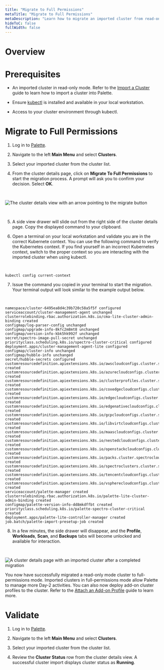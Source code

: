 ```yaml
---
title: "Migrate to Full Permissions"
metaTitle: "Migrate to Full Permissions"
metaDescription: "Learn how to migrate an imported cluster from read-only mode to full-permissions mode."
hideToC: false
fullWidth: false
---
```


# Overview


# Prerequisites

* An imported cluster in read-only mode. Refer to the [Import a Cluster](/clusters/imported-clusters/cluster-import) guide to learn how to import a cluster into Palette.


* Ensure [kubectl](https://kubernetes.io/docs/tasks/tools/) is installed and available in your local workstation.


- Access to your cluster environment through kubectl. 


# Migrate to Full Permissions

1. Log in to [Palette](https://spectrocloud.com).


2. Navigate to the left **Main Menu** and select **Clusters**.



3. Select your imported cluster from the cluster list.


4. From the cluster details page, click on **Migrate To Full Permissions** to start the migration process. A prompt will ask you to confirm your decision. Select **OK**.

  <br />

  ![The cluster details view with an arrow pointing to the migrate button](/clusters_imported-clusters_migrate-full-permissions_cluster-details-page.png)

  <br />

5. A side view drawer will slide out from the right side of the cluster details page. Copy the displayed command to your clipboard.



6. Open a terminal on your local workstation and validate you are in the correct Kubernete context. You can use the following command to verify the Kubernetes context. If you find yourself in an incorrect Kubernetes context, switch to the proper context so you are interacting with the imported cluster when using kubectl.

  <br />

  ```shell
  kubectl config current-context
  ```

7. Issue the command you copied in your terminal to start the migration. Your terminal output will look similar to the example output below.

  <br />

  ```shell hideClipboard
  namespace/cluster-6495ea8d4c39b720c58a5f5f configured
  serviceaccount/cluster-management-agent unchanged
  clusterrolebinding.rbac.authorization.k8s.io/cma-lite-cluster-admin-binding created
  configmap/log-parser-config unchanged
  configmap/upgrade-info-8kfc2m8mt8 unchanged
  configmap/version-info-kbk5hk992f unchanged
  secret/spectro-image-pull-secret unchanged
  priorityclass.scheduling.k8s.io/spectro-cluster-critical configured
  deployment.apps/cluster-management-agent-lite configured
  configmap/cluster-info unchanged
  configmap/hubble-info unchanged
  secret/hubble-secrets configured
  customresourcedefinition.apiextensions.k8s.io/awscloudconfigs.cluster.spectrocloud.com created
  customresourcedefinition.apiextensions.k8s.io/azurecloudconfigs.cluster.spectrocloud.com created
  customresourcedefinition.apiextensions.k8s.io/clusterprofiles.cluster.spectrocloud.com created
  customresourcedefinition.apiextensions.k8s.io/coxedgecloudconfigs.cluster.spectrocloud.com created
  customresourcedefinition.apiextensions.k8s.io/edgecloudconfigs.cluster.spectrocloud.com created
  customresourcedefinition.apiextensions.k8s.io/edgenativecloudconfigs.cluster.spectrocloud.com created
  customresourcedefinition.apiextensions.k8s.io/gcpcloudconfigs.cluster.spectrocloud.com created
  customresourcedefinition.apiextensions.k8s.io/libvirtcloudconfigs.cluster.spectrocloud.com created
  customresourcedefinition.apiextensions.k8s.io/maascloudconfigs.cluster.spectrocloud.com created
  customresourcedefinition.apiextensions.k8s.io/nestedcloudconfigs.cluster.spectrocloud.com created
  customresourcedefinition.apiextensions.k8s.io/openstackcloudconfigs.cluster.spectrocloud.com created
  customresourcedefinition.apiextensions.k8s.io/packs.cluster.spectrocloud.com created
  customresourcedefinition.apiextensions.k8s.io/spectroclusters.cluster.spectrocloud.com created
  customresourcedefinition.apiextensions.k8s.io/tencentcloudconfigs.cluster.spectrocloud.com created
  customresourcedefinition.apiextensions.k8s.io/vspherecloudconfigs.cluster.spectrocloud.com created
  serviceaccount/palette-manager created
  clusterrolebinding.rbac.authorization.k8s.io/palette-lite-cluster-admin-binding created
  configmap/palette-version-info-dd8mkdffbt created
  priorityclass.scheduling.k8s.io/palette-spectro-cluster-critical created
  deployment.apps/palette-lite-controller-manager created
  job.batch/palette-import-presetup-job created
  ```

  
8. In a few minutes, the side drawer will disappear, and the **Profile**, **Workloads**, **Scan**, and **Backups** tabs will become unlocked and available for interaction.

  <br />

  ![A cluster details page with an imported cluster after a completed migration](/clusters_imported-clusters_migrate-full-permissions_cluster-details-page-import-complete.png)


You now have successfully migrated a read-only mode cluster to full-permissions mode. Imported clusters in full-permissions mode allow Palette to manage more Day-2 activities. You can also now deploy add-on cluster profiles to the cluster. Refer to the [Attach an Add-on Profile](/clusters/imported-clusters/attach-add-on-profile) guide to learn more.

# Validate

1. Log in to [Palette](https://spectrocloud.com).


2. Navigate to the left **Main Menu** and select **Clusters**.


3. Select your imported cluster from the cluster list.


4. Review the **Cluster Status** row from the cluster details view. A successful cluster import displays cluster status as **Running**.